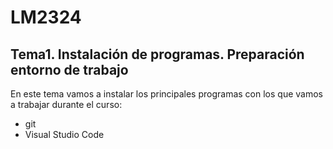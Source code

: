 # LM2324
## Tema1. Instalación de programas. Preparación entorno de trabajo

En este tema vamos a instalar los principales programas con los que vamos a trabajar durante el curso:

- git
- Visual Studio Code
